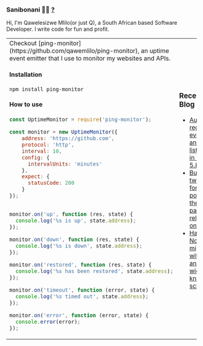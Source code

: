 ### Sanibonani 👋🏾  [?](https://en.wiktionary.org/wiki/sanibonani)

Hi, I'm Qawelesizwe Mlilo(or just Q), a South African based Software Developer. I write code for fun and profit.



<table style="border: none;">
<tr style="border: none;">
<td style="border: none;" width="50%">
Checkout [ping-monitor](https://github.com/qawemlilo/ping-monitor), an uptime event emitter that I use to monitor my websites and APIs.


#### Installation 

```
npm install ping-monitor
```

#### How to use 

```javascript
const UptimeMonitor = require('ping-monitor');

const monitor = new UptimeMonitor({
    address: 'https://github.com',
    protocol: 'http',
    interval: 10,
    config: {
      intervalUnits: 'minutes'
    },
    expect: {
      statusCode: 200
    }
});


monitor.on('up', function (res, state) {
  console.log('%s is up', state.address);
});

monitor.on('down', function (res, state) {
  console.log('%s is down', state.address);
});

monitor.on('restored', function (res, state) {
  console.log('%s has been restored', state.address);
});

monitor.on('timeout', function (error, state) {
  console.log('%s timed out', state.address);
});

monitor.on('error', function (error, state) {
  console.error(error);
});
```
</td>

<td style="border: none;" width="40%">


### Recent Blog Posts


* [Auto-registering events and listeners in Laravel 5.8](https://blog.ragingflame.co.za/2019/10/23/autoregistering-events-and-listeners-in-laravel-58)
* [Building a twitter bot for posting the latest package releases on Github](https://blog.ragingflame.co.za/2018/3/19/building-a-twitter-bot-for-posting-the-latest-package-releases-on-github)
* [Handling Node.js migrations with knex and widget-knex-schema](https://blog.ragingflame.co.za/2016/10/3/handing-nodejs-migrations-with-knex-and-widgetknexschema)
</td>
</tr>
</table>

